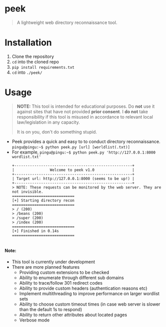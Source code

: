 
# peek

> A lightweight web directory reconnaissance tool.

# Installation
1. Clone the repository
2. `cd` into the cloned repo
3. `pip install requirements.txt`
4. `cd` into `./peek/`

# Usage
> **NOTE:** This tool is intended for educational purposes. Do **not** use it against 		   sites that have not provided **prior consent**. I **do not** take responsibility if this tool is misused in accordance to relevant local law/legislation in any capacity.
> 
> It is on you, don't do something stupid.

- Peek provides a quick and easy to to conduct directory reconnaissance.
	`pingu@pingu:~$ python peek.py [url] [worldlist(.txt)]`
- For example,
	`pingu@pingu:~$ python peek.py 'http://127.0.0.1:8000 wordlist.txt'` 
	```
	+-----------------------------------------------------+
	|                Welcome to peek v1.0                 |
	+-----------------------------------------------------+
	| Target url: http://127.0.0.1:8000 (seems to be up!) |
	+-----------------------------------------------------+
	> NOTE: These requests can be monitored by the web server. They are not invisible.
	============================
	[+] Starting directory recon
	============================
	> / (200)
	> /beans (200)
	> /super (200)
	> /index (200)
	============================
	[+] Finished in 0.14s
	============================


#### Note:
- This tool is currently under development
- There are more planned features
	- Providing custom extensions to be checked
	- Ability to enumerate through different sub domains
	- Ability to trace/follow 301 redirect codes
	- Ability to provide custom headers (authentication reasons etc)
	- Implement multithreading to improve performance on larger wordlist sets
	- Ability to choose custom timeout times (in case web server is slower than the default 1s to respond)
	- Ability to return other attributes about located pages
	- Verbose mode

